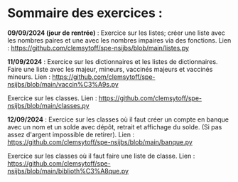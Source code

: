 # Sommaire des exercices :

**09/09/2024 (jour de rentrée)** : Exercice sur les listes; créer une liste avec les nombres paires et une avec les nombres impaires via des fonctions.
Lien : https://github.com/clemsytoff/spe-nsijbs/blob/main/listes.py

**11/09/2024** : Exercice sur les dictionnaires et les listes de dictionnaires. Faire une liste avec les majeur, mineurs, vaccinés majeurs et vaccinés mineurs.
Lien : https://github.com/clemsytoff/spe-nsijbs/blob/main/vaccin%C3%A9s.py

Exercice sur les classes. Lien : https://github.com/clemsytoff/spe-nsijbs/blob/main/classes.py

**12/09/2024** : Exercice sur les classes où il faut créer un compte en banque avec un nom et un solde avec dépôt, retrait et affichage du solde. (Si pas assez d'argent impossible de retirer).
Lien : https://github.com/clemsytoff/spe-nsijbs/blob/main/banque.py

Exercice sur les classes où il faut faire une liste de classe.
Lien : https://github.com/clemsytoff/spe-nsijbs/blob/main/biblioth%C3%A8que.py
